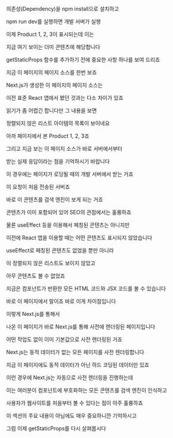 의존성(Dependency)을 npm install으로 설치하고

npm run dev를 실행하면 개발 서버가 실행

이제 Product 1, 2, 3이 표시되는데 이는

지금 여기 보이는 더미 콘텐츠에 해당합니다

getStaticProps 함수를 추가하기 전에 중요한 사항 하나를 보여 드리죠

지금 이 페이지의 페이지 소스를 한번 보죠

Next.js가 생성한 이 페이지의 페이지 소스는

이전 표준 React 앱에서 봤던 것과는 다소 차이가 있죠

읽기가 좀 어렵긴 합니다만 그 내용을 보면

정렬되지 않은 리스트 아이템의 목록이 보이네요

아까 페이지에서 본 Product 1, 2, 3죠

그리고 지금 보는 이 페이지 소스가 바로 서버에서부터

받는 실제 응답이라는 점을 기억하시기 바랍니다

이 경우에는 페이지가 로딩될 때의 개발 서버에서 받는 거죠

이 요청이 처음 전송된 서버죠

바로 이 콘텐츠를 검색 엔진이 보게 되는 거죠

콘텐츠가 이미 포함되어 있어 SEO의 관점에서는 훌륭하죠

물론 useEffect 등을 이용해서 페칭된 콘텐츠는 아니지만

이전에 React 앱을 이용할 때는 어떤 콘텐츠도 표시되지 않았습니다

useEffect로 페칭된 콘텐츠도 없었을 뿐만 아니라

이 정렬되지 않은 리스트도 보이지 않았고

아무 콘텐츠도 볼 수 없었죠

지금은 컴포넌트가 반환한 모든 HTML 코드와 JSX 코드를 볼 수 있습니다

바로 이 페이지에서 말이죠 바로 이게 차이점입니다

이렇게 Next.js를 통해서

나온 이 페이지가 바로 Next.js를 통해 사전에 렌더링된 페이지입니다

어떤 작업도 없이 이미 기본값으로 사전 렌더링된 거죠

Next.js는 동적 데이터가 없는 모든 페이지를 사전 렌더링합니다

지금 이 페이지에도 동적 데이터가 아닌 하드 코딩된 데이터만 있죠

이런 경우에 Next.js는 자동으로 사전 렌더링을 진행하는데

이는 여러분이 컴포넌트에 부호화하는 모든 콘텐츠를 검색 엔진이 인식하고

사용자가 웹사이트를 처음부터 볼 수 있다는 점이 아주 훌륭하죠

이 섹션의 주요 내용이 아님에도 매우 중요하니깐 기억하시고

그럼 이제 getStaticProps를 다시 살펴봅시다
